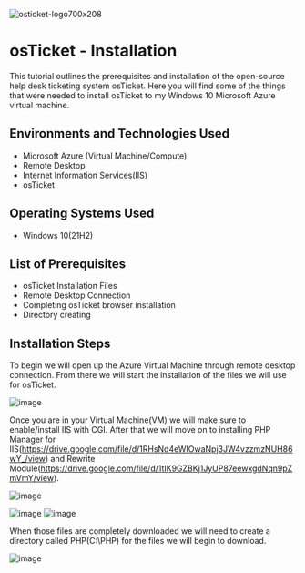  ![osticket-logo700x208](https://user-images.githubusercontent.com/130851140/234125060-38a61c7a-9607-427e-818d-db129b76f1fe.png)


# osTicket - Installation

This tutorial outlines the prerequisites and installation of the open-source help desk ticketing system osTicket. Here you will find some of the things that were needed to install osTicket to my Windows 10 Microsoft Azure virtual machine.

<h2>Environments and Technologies Used</h2>
  
  - Microsoft Azure (Virtual Machine/Compute)
  - Remote Desktop
  - Internet Information Services(IIS)
  - osTicket

<h2>Operating Systems Used </h2>

   - Windows 10(21H2)
  
<h2>List of Prerequisites</h2>
  
   - osTicket Installation Files
   - Remote Desktop Connection
   - Completing osTicket browser installation
   - Directory creating 

<h2>Installation Steps</h2>

To begin we will open up the Azure Virtual Machine through remote desktop connection. From there we will start the installation of the files we will use for osTicket.

![image](https://user-images.githubusercontent.com/130851140/234133944-5b950dd6-0079-4059-b3e7-dab91b3d48ff.png)



Once you are in your Virtual Machine(VM) we will make sure to enable/install IIS with CGI. After that we will move on to installing PHP Manager for IIS(https://drive.google.com/file/d/1RHsNd4eWIOwaNpj3JW4vzzmzNUH86wY_/view) and Rewrite Module(https://drive.google.com/file/d/1tIK9GZBKj1JyUP87eewxgdNqn9pZmVmY/view). 

![image](https://user-images.githubusercontent.com/130851140/234135236-8e3b141b-cb27-448f-bc3c-74d7a9faea6d.png)

 ![image](https://user-images.githubusercontent.com/130851140/234135946-c896da74-8264-46b1-b24a-8fc0ac1e151b.png)
 ![image](https://user-images.githubusercontent.com/130851140/234136158-416bc8ba-ff44-4eb5-9416-d0e1ad30da98.png)
 
 
 
 When those files are completely downloaded we will need to create a directory called PHP(C:\PHP) for the files we will begin to download.
 
 ![image](https://user-images.githubusercontent.com/130851140/234137531-3d0fe4b1-d18c-423b-a9fa-be7c1b14d478.png)








